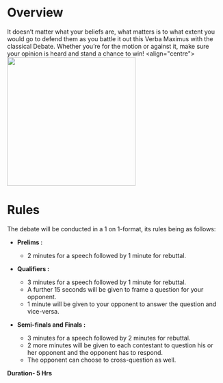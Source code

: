 <!-- TITLE: Debate -->
<!-- SUBTITLE: Don't raise your voice , Improve your argument -->

# Overview
It doesn’t matter what your beliefs are, what matters is to what extent you would go to defend them as you battle it out this Verba Maximus with the classical Debate. Whether you’re for the motion or against it, make sure your opinion is heard and stand a chance to win!
<align="centre">
<img src = "https://wiki.bits-hyd.org/uploads/debate.jpg" width=300px>
</centre>
# Rules
The debate will be conducted in a 1 on 1-format, its rules being as follows:

- **Prelims :**
	- 2 minutes for a speech followed by 1 minute for rebuttal.

- **Qualifiers :**
	- 3 minutes for a speech followed by 1 minute for rebuttal.
	- A further 15 seconds will be given to frame a question for your opponent.
	- 1 minute will be given to your opponent to answer the question and vice-versa.

- **Semi-finals and Finals :**
	- 3 minutes for a speech followed by 2 minutes for rebuttal.
	- 2 more minutes will be given to each contestant to question his or her opponent and the opponent has to respond.
	- The opponent can choose to cross-question as well.

**Duration- 5 Hrs**